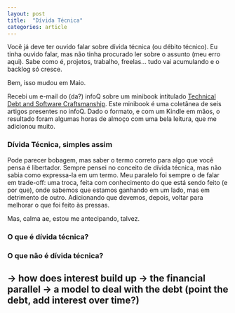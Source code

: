 ```yaml
---
layout: post
title:  "Dívida Técnica"
categories: article
---
```


Você já deve ter ouvido falar sobre dívida técnica (ou débito técnico). Eu tinha ouvido falar, mas não tinha procurado ler sobre o assunto (meu erro aqui). Sabe como é, projetos, trabalho, freelas... tudo vai acumulando e o backlog só cresce.

Bem, isso mudou em Maio.

Recebi um e-mail do (da?) infoQ sobre um minibook intitulado [Technical Debt and Software Craftsmanship][1]. Este minibook é uma coletânea de seis artigos presentes no infoQ. Dado o formato, e com um Kindle em mãos, o resultado foram algumas horas de almoço com uma bela leitura, que me adicionou muito.

### Dívida Técnica, simples assim

Pode parecer bobagem, mas saber o termo correto para algo que você pensa é libertador. Sempre pensei no conceito de dívida técnica, mas não sabia como expressa-la em um termo. Meu paralelo foi sempre o de falar em trade-off: uma troca, feita com conhecimento do que está sendo feito (e por que), onde sabemos que estamos ganhando em um lado, mas em detrimento de outro. Adicionando que devemos, depois, voltar para melhorar o que foi feito às pressas.

Mas, calma ae, estou me antecipando, talvez.

### O que é dívida técnica?



### O que não é dívida técnica?


-> how does interest build up
-> the financial parallel
-> a model to deal with the debt (point the debt, add interest over time?)
---
[1]:http://www.infoq.com/minibooks/emag-technical-debt
